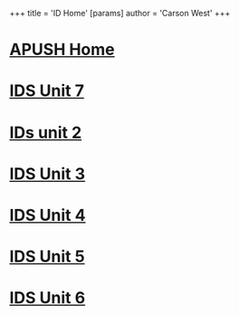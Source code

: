 +++
 title = 'ID Home'
[params]
	author = 'Carson West'
+++
# [APUSH Home](./../apush-home/)


# [IDS Unit 7](./../ids-unit-7/)

# [IDs unit 2](./../ids-unit-2/)

# [IDS Unit 3](./../ids-unit-3/)

# [IDS Unit 4](./../ids-unit-4/)

# [IDS Unit 5](./../ids-unit-5/)

# [IDS Unit 6](./../ids-unit-6/)